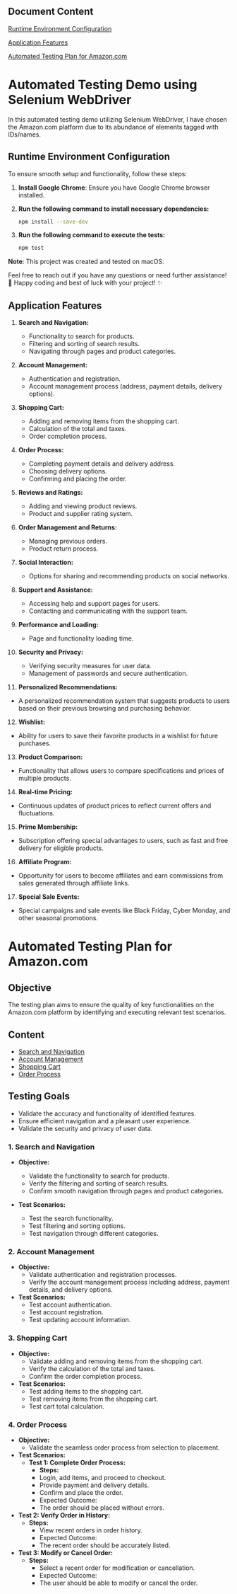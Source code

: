 ## Document Content

[Runtime Environment Configuration](#runtime-environment-configuration)

[Application Features](#application-features)

[Automated Testing Plan for Amazon.com](#automated-testing-plan-for-amazoncom)

# Automated Testing Demo using Selenium WebDriver

In this automated testing demo utilizing Selenium WebDriver, I have chosen the Amazon.com platform due to its abundance of elements tagged with IDs/names.

## Runtime Environment Configuration

To ensure smooth setup and functionality, follow these steps:

1. **Install Google Chrome**: Ensure you have Google Chrome browser installed.

2. **Run the following command to install necessary dependencies:**

   ```bash
   npm install --save-dev
   ```

3. **Run the following command to execute the tests:**

   ```bash
   npm test
   ```

**Note**: This project was created and tested on macOS.

Feel free to reach out if you have any questions or need further assistance! 🚀 Happy coding and best of luck with your project! ✨

## Application Features

1. **Search and Navigation:**

   - Functionality to search for products.
   - Filtering and sorting of search results.
   - Navigating through pages and product categories.

2. **Account Management:**

   - Authentication and registration.
   - Account management process (address, payment details, delivery options).

3. **Shopping Cart:**

   - Adding and removing items from the shopping cart.
   - Calculation of the total and taxes.
   - Order completion process.

4. **Order Process:**

   - Completing payment details and delivery address.
   - Choosing delivery options.
   - Confirming and placing the order.

5. **Reviews and Ratings:**

   - Adding and viewing product reviews.
   - Product and supplier rating system.

6. **Order Management and Returns:**

   - Managing previous orders.
   - Product return process.

7. **Social Interaction:**

   - Options for sharing and recommending products on social networks.

8. **Support and Assistance:**

   - Accessing help and support pages for users.
   - Contacting and communicating with the support team.

9. **Performance and Loading:**

   - Page and functionality loading time.

10. **Security and Privacy:**

    - Verifying security measures for user data.
    - Management of passwords and secure authentication.

11. **Personalized Recommendations:**

- A personalized recommendation system that suggests products to users based on their previous browsing and purchasing behavior.

12. **Wishlist:**

- Ability for users to save their favorite products in a wishlist for future purchases.

13. **Product Comparison:**

- Functionality that allows users to compare specifications and prices of multiple products.

14. **Real-time Pricing:**

- Continuous updates of product prices to reflect current offers and fluctuations.

15. **Prime Membership:**

- Subscription offering special advantages to users, such as fast and free delivery for eligible products.

16. **Affiliate Program:**

- Opportunity for users to become affiliates and earn commissions from sales generated through affiliate links.

17. **Special Sale Events:**

- Special campaigns and sale events like Black Friday, Cyber Monday, and other seasonal promotions.

# Automated Testing Plan for Amazon.com

## Objective

The testing plan aims to ensure the quality of key functionalities on the Amazon.com platform by identifying and executing relevant test scenarios.

## Content

- [Search and Navigation](#1-search-and-navigation)
- [Account Management](#2-account-management)
- [Shopping Cart](#3-shopping-cart)
- [Order Process](#4-order-process)

## Testing Goals

- Validate the accuracy and functionality of identified features.
- Ensure efficient navigation and a pleasant user experience.
- Validate the security and privacy of user data.

### 1. Search and Navigation

- **Objective:**

  - Validate the functionality to search for products.
  - Verify the filtering and sorting of search results.
  - Confirm smooth navigation through pages and product categories.

- **Test Scenarios:**
  - Test the search functionality.
  - Test filtering and sorting options.
  - Test navigation through different categories.

### 2. Account Management

- **Objective:**
  - Validate authentication and registration processes.
  - Verify the account management process including address, payment details, and delivery options.
- **Test Scenarios:**
  - Test account authentication.
  - Test account registration.
  - Test updating account information.

### 3. Shopping Cart

- **Objective:**
  - Validate adding and removing items from the shopping cart.
  - Verify the calculation of the total and taxes.
  - Confirm the order completion process.
- **Test Scenarios:**
  - Test adding items to the shopping cart.
  - Test removing items from the shopping cart.
  - Test cart total calculation.

### 4. Order Process

- **Objective:**
  - Validate the seamless order process from selection to placement.
- **Test Scenarios:**
  - **Test 1: Complete Order Process:**
    - **Steps:**
    - Login, add items, and proceed to checkout.
    - Provide payment and delivery details.
    - Confirm and place the order.
    - Expected Outcome:
    - The order should be placed without errors.
- **Test 2: Verify Order in History:**
  - **Steps:**
    - View recent orders in order history.
    - Expected Outcome:
    - The recent order should be accurately listed.
- **Test 3: Modify or Cancel Order:**
  - **Steps:**
    - Select a recent order for modification or cancellation.
    - Expected Outcome:
    - The user should be able to modify or cancel the order.
